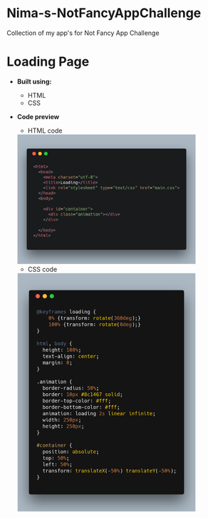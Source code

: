# Nima-s-NotFancyAppChallenge
Collection of my app's for Not Fancy App Challenge

# Loading Page
- **Built using:**
  - HTML
  - CSS

- **Code preview**
  - HTML code
  <img src="/loading-page/html.png" alt="HTML code" width="400px"/>

  - CSS code
  <img src="/loading-page/css.png" alt="CSS code" width="400px"/>
  
